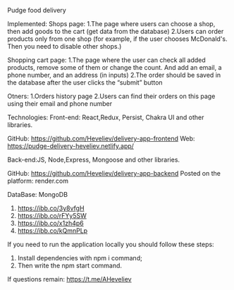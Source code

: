 Pudge food delivery 


Implemented:
Shops page:
1.The page where users can choose a shop, then add goods to the cart (get data from the database)
2.Users can order products only from one shop (for example, if the user chooses McDonald's. Then you need to disable other shops.)

Shopping cart page:
1.The page where the user can check all added products, remove some of them or change the count. And add an email, a phone number, and an address (in inputs)
2.The order should be saved in the database after the user clicks the “submit” button

Otners:
1.Orders history page
2.Users can find their orders on this page using their email and phone number


Technologies:
Front-end: React,Redux, Persist, Chakra UI and other libraries.

GitHub: https://github.com/Heveliev/delivery-app-frontend
Web: https://pudge-delivery-heveliev.netlify.app/

Back-end:JS, Node,Express, Mongoose and other libraries.

GitHub: https://github.com/Heveliev/delivery-app-backend
Рosted on the platform: render.com

DataBase: MongoDB

1. https://ibb.co/3y8vfgH
2. https://ibb.co/rFYy5SW
3. https://ibb.co/x1zh4p6
4. https://ibb.co/kQmnPLp



If you need to run the application locally you should follow these steps:
1. Install dependencies with npm i command;
2. Then write the npm start command.


If questions remain:
https://t.me/AHeveliev
